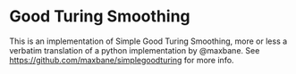 # Good Turing Smoothing

This is an implementation of Simple Good Turing Smoothing, more or less a verbatim translation of a python implementation by @maxbane. See https://github.com/maxbane/simplegoodturing for more info.